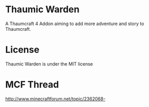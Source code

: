 Thaumic Warden
=============
A Thaumcraft 4 Addon aiming to add more adventure and story to Thaumcraft.

License
=============
Thaumic Warden is under the MIT license

MCF Thread
=============
http://www.minecraftforum.net/topic/2362068-